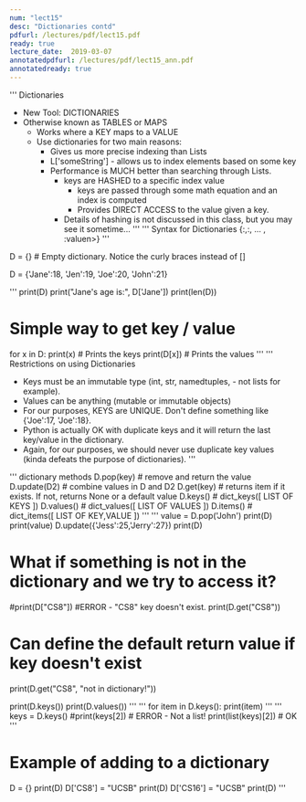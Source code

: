 ```yaml
---
num: "lect15"
desc: "Dictionaries contd"
pdfurl: /lectures/pdf/lect15.pdf
ready: true
lecture_date:  2019-03-07
annotatedpdfurl: /lectures/pdf/lect15_ann.pdf
annotatedready: true
---
```


''' Dictionaries
- New Tool: DICTIONARIES
- Otherwise known as TABLES or MAPS
    - Works where a KEY maps to a VALUE
    - Use dictionaries for two main reasons:
        - Gives us more precise indexing than Lists
        - L['someString'] - allows us to index elements
        based on some key
        - Performance is MUCH better than searching through
        Lists.
            - keys are HASHED to a specific index value
                - keys are passed through some math equation
                and an index is computed
                - Provides DIRECT ACCESS to the value given a
                key.
            - Details of hashing is not discussed in this class,
            but you may see it sometime...
'''
''' Syntax for Dictionaries
{<key1>:<value1>,<key2>:<value2>, ... , <keyn>:valuen>}
'''

D = {} # Empty dictionary. Notice the curly braces instead of []

D = {'Jane':18, 'Jen':19, 'Joe':20, 'John':21}

'''
print(D)
print("Jane's age is:", D['Jane'])
print(len(D))

# Simple way to get key / value
for x in D:
    print(x) # Prints the keys
    print(D[x]) # Prints the values
'''
''' Restrictions on using Dictionaries
- Keys must be an immutable type (int, str, namedtuples, - not
lists for example).
- Values can be anything (mutable or immutable objects)
- For our purposes, KEYS are UNIQUE. Don't define something like
{'Joe':17, 'Joe':18}.
- Python is actually OK with duplicate keys and it will return
the last key/value in the dictionary.
- Again, for our purposes, we should never use duplicate key
values (kinda defeats the purpose of dictionaries).
'''

''' dictionary methods
    D.pop(key) # remove and return the value
    D.update(D2) # combine values in D and D2
    D.get(key) # returns item if it exists. If not, returns None or a default value
    D.keys() # dict_keys([ LIST OF KEYS ])
    D.values() # dict_values([ LIST OF VALUES ])
    D.items() # dict_items([ LIST OF KEY,VALUE ])
'''
'''
value = D.pop('John')
print(D)
print(value)
D.update({'Jess':25,'Jerry':27})
print(D)

# What if something is not in the dictionary and we try to access it?
#print(D["CS8"]) #ERROR - "CS8" key doesn't exist.
print(D.get("CS8"))

# Can define the default return value if key doesn't exist
print(D.get("CS8", "not in dictionary!"))

print(D.keys())
print(D.values())
'''
'''
for item in D.keys():
    print(item)
'''
'''
keys = D.keys()
#print(keys[2]) # ERROR - Not a list!
print(list(keys)[2]) # OK
'''

# Example of adding to a dictionary
D = {}
print(D)
D['CS8'] = "UCSB"
print(D)
D['CS16'] = "UCSB"
print(D)
'''

```